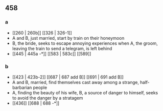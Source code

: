 ## 458
### a
- [[260 | 260b]] [[326 | 326-1]] 
- A and B, just married, start by train on their honeymoon
- B, the bride, seeks to escape annoying experiences when A, the groom, leaving the train to send a telegram, is left behind
- [[445 | 445a -*]] [[583 | 583c]] [[589]] 

### b
- [[423 | 423b-2]] [[687 | 687 add B]] [[691 | 691 add B]] 
- A and B, married, find themselves cast away among a strange, half-barbarian people
- A, finding the beauty of his wife, B, a source of danger to himself, seeks to avoid the danger by a stratagem
- [[436]] [[688 | 688 -*]] 

